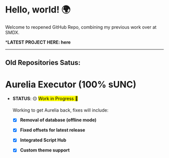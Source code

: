 # Hello, world! 🌍

Welcome to reopened GitHub Repo, combining my previous work over at SMDX.

***LATEST PROJECT HERE: here**

---

## Old Repositories Satus:

# Aurelia Executor (100% sUNC)

- **STATUS**: 🟡 <mark>Work in Progress 🔨</mark> 
  
  Working to get Aurelia back, fixes will include:
  
  - [x]  **Removal of database (offline mode)**
  
  - [x]  **Fixed offsets for latest release**
  
  - [x]  **Integrated Script Hub**
  
  - [x]  **Custom theme support**






